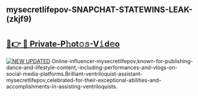 ## mysecretlifepov-SNAPCHAT-STATEWINS-LEAK-(zkjf9)


# <h2><a href="https://mediaupload.pro?-20M">🔗👉 🔴 Private-P𝚑ot𝚘𝚜-V𝚒d𝚎o</a></h2>

[![NEW UPDATED](https://i.imgur.com/0qMVB7G.gif)](https://mediaupload.pro?-20M)
Online-influencer-mysecretlifepov,known-for-publishing-dance-and-lifestyle-content,-including-performances-and-vlogs-on-social-media-platforms.Brilliant-ventriloquist-assistant-mysecretlifepov,celebrated-for-their-exceptional-abilities-and-accomplishments-in-assisting-ventriloquists.  